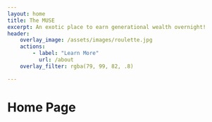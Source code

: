 ```yaml
---
layout: home
title: The MUSE 
excerpt: An exotic place to earn generational wealth overnight!  
header:
    overlay_image: /assets/images/roulette.jpg
    actions: 
        - label: "Learn More"
          url: /about 
    overlay_filter: rgba(79, 99, 82, .8)

---
```


# Home Page 
